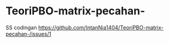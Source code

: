 # TeoriPBO-matrix-pecahan-
SS codingan https://github.com/IntanNia1404/TeoriPBO-matrix-pecahan-/issues/1
